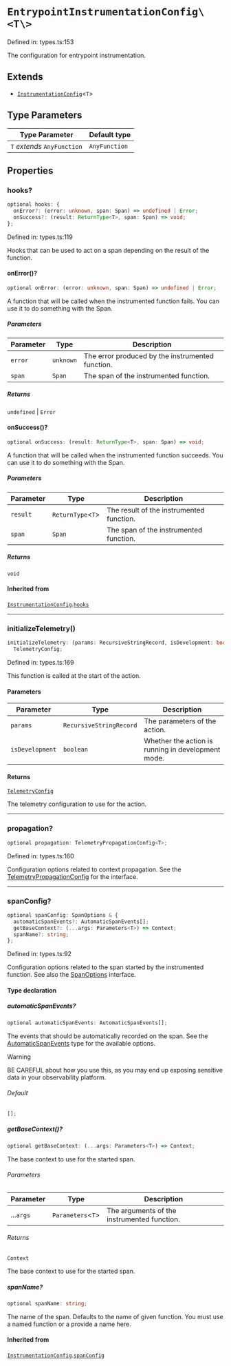 # `EntrypointInstrumentationConfig\<T\>`

Defined in: types.ts:153

The configuration for entrypoint instrumentation.

## Extends

- [`InstrumentationConfig`](InstrumentationConfig.md)\<`T`\>

## Type Parameters

| Type Parameter              | Default type  |
| --------------------------- | ------------- |
| `T` _extends_ `AnyFunction` | `AnyFunction` |

## Properties

### hooks?

```ts
optional hooks: {
  onError?: (error: unknown, span: Span) => undefined | Error;
  onSuccess?: (result: ReturnType<T>, span: Span) => void;
};
```

Defined in: types.ts:119

Hooks that can be used to act on a span depending on the result of the function.

#### onError()?

```ts
optional onError: (error: unknown, span: Span) => undefined | Error;
```

A function that will be called when the instrumented function fails.
You can use it to do something with the Span.

##### Parameters

| Parameter | Type      | Description                                      |
| --------- | --------- | ------------------------------------------------ |
| `error`   | `unknown` | The error produced by the instrumented function. |
| `span`    | `Span`    | The span of the instrumented function.           |

##### Returns

`undefined` \| `Error`

#### onSuccess()?

```ts
optional onSuccess: (result: ReturnType<T>, span: Span) => void;
```

A function that will be called when the instrumented function succeeds.
You can use it to do something with the Span.

##### Parameters

| Parameter | Type                | Description                              |
| --------- | ------------------- | ---------------------------------------- |
| `result`  | `ReturnType`\<`T`\> | The result of the instrumented function. |
| `span`    | `Span`              | The span of the instrumented function.   |

##### Returns

`void`

#### Inherited from

[`InstrumentationConfig`](InstrumentationConfig.md).[`hooks`](InstrumentationConfig.md#hooks)

---

### initializeTelemetry()

```ts
initializeTelemetry: (params: RecursiveStringRecord, isDevelopment: boolean) =>
  TelemetryConfig;
```

Defined in: types.ts:169

This function is called at the start of the action.

#### Parameters

| Parameter       | Type                    | Description                                        |
| --------------- | ----------------------- | -------------------------------------------------- |
| `params`        | `RecursiveStringRecord` | The parameters of the action.                      |
| `isDevelopment` | `boolean`               | Whether the action is running in development mode. |

#### Returns

[`TelemetryConfig`](TelemetryConfig.md)

The telemetry configuration to use for the action.

---

### propagation?

```ts
optional propagation: TelemetryPropagationConfig<T>;
```

Defined in: types.ts:160

Configuration options related to context propagation.
See the [TelemetryPropagationConfig](TelemetryPropagationConfig.md) for the interface.

---

### spanConfig?

```ts
optional spanConfig: SpanOptions & {
  automaticSpanEvents?: AutomaticSpanEvents[];
  getBaseContext?: (...args: Parameters<T>) => Context;
  spanName?: string;
};
```

Defined in: types.ts:92

Configuration options related to the span started by the instrumented function.
See also the [SpanOptions](https://open-telemetry.github.io/opentelemetry-js/interfaces/_opentelemetry_api._opentelemetry_api.SpanOptions.html) interface.

#### Type declaration

##### automaticSpanEvents?

```ts
optional automaticSpanEvents: AutomaticSpanEvents[];
```

The events that should be automatically recorded on the span.
See the [AutomaticSpanEvents](../type-aliases/AutomaticSpanEvents.md) type for the available options.

> [!WARNING]
> BE CAREFUL about how you use this, as you may end up exposing sensitive data in your observability platform.

###### Default

```ts
[];
```

##### getBaseContext()?

```ts
optional getBaseContext: (...args: Parameters<T>) => Context;
```

The base context to use for the started span.

###### Parameters

| Parameter | Type                | Description                                 |
| --------- | ------------------- | ------------------------------------------- |
| ...`args` | `Parameters`\<`T`\> | The arguments of the instrumented function. |

###### Returns

`Context`

The base context to use for the started span.

##### spanName?

```ts
optional spanName: string;
```

The name of the span. Defaults to the name of given function.
You must use a named function or a provide a name here.

#### Inherited from

[`InstrumentationConfig`](InstrumentationConfig.md).[`spanConfig`](InstrumentationConfig.md#spanconfig)
